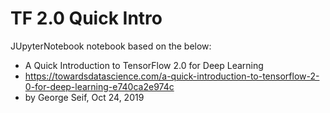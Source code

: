 # TF 2.0 Quick Intro

JUpyterNotebook notebook based on the below:
- A Quick Introduction to TensorFlow 2.0 for Deep Learning
- https://towardsdatascience.com/a-quick-introduction-to-tensorflow-2-0-for-deep-learning-e740ca2e974c
- by George Seif, Oct 24, 2019
